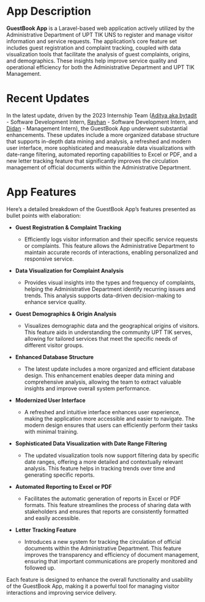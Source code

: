 # App Description
**GuestBook App** is a Laravel-based web application actively utilized by the Administrative Department of UPT TIK UNS to register and manage visitor information and service requests. The application’s core feature set includes guest registration and complaint tracking, coupled with data visualization tools that facilitate the analysis of guest complaints, origins, and demographics. These insights help improve service quality and operational efficiency for both the Administrative Department and UPT TIK Management. 
# Recent Updates
In the latest update, driven by the 2023 Internship Team ([Aditya aka bytadit](https://linkedin.com/in/aditya-bagus-pratama) - Software Development Intern, [Rayhan](https://www.linkedin.com/in/rizqullohrf) - Software Development Intern, and [Didan](https://www.linkedin.com/in/nurhikmah2411/) - Management Intern), the GuestBook App underwent substantial enhancements. These updates include a more organized database structure that supports in-depth data mining and analysis, a refreshed and modern user interface, more sophisticated and measurable data visualizations with date-range filtering, automated reporting capabilities to Excel or PDF, and a new letter tracking feature that significantly improves the circulation management of official documents within the Administrative Department.
# App Features
Here’s a detailed breakdown of the GuestBook App’s features presented as bullet points with elaboration:
- **Guest Registration & Complaint Tracking**
  - Efficiently logs visitor information and their specific service requests or complaints. This feature allows the Administrative Department to maintain accurate records of interactions, enabling personalized and responsive service.

- **Data Visualization for Complaint Analysis**
  - Provides visual insights into the types and frequency of complaints, helping the Administrative Department identify recurring issues and trends. This analysis supports data-driven decision-making to enhance service quality.

- **Guest Demographics & Origin Analysis**
  - Visualizes demographic data and the geographical origins of visitors. This feature aids in understanding the community UPT TIK serves, allowing for tailored services that meet the specific needs of different visitor groups.

- **Enhanced Database Structure**
  - The latest update includes a more organized and efficient database design. This enhancement enables deeper data mining and comprehensive analysis, allowing the team to extract valuable insights and improve overall system performance.

- **Modernized User Interface**
  - A refreshed and intuitive interface enhances user experience, making the application more accessible and easier to navigate. The modern design ensures that users can efficiently perform their tasks with minimal training.

- **Sophisticated Data Visualization with Date Range Filtering**
  - The updated visualization tools now support filtering data by specific date ranges, offering a more detailed and contextually relevant analysis. This feature helps in tracking trends over time and generating specific reports.

- **Automated Reporting to Excel or PDF**
  - Facilitates the automatic generation of reports in Excel or PDF formats. This feature streamlines the process of sharing data with stakeholders and ensures that reports are consistently formatted and easily accessible.

- **Letter Tracking Feature**
  - Introduces a new system for tracking the circulation of official documents within the Administrative Department. This feature improves the transparency and efficiency of document management, ensuring that important communications are properly monitored and followed up.

Each feature is designed to enhance the overall functionality and usability of the GuestBook App, making it a powerful tool for managing visitor interactions and improving service delivery.
